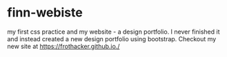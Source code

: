 # finn-webiste
my first css practice and my website - a design portfolio. I never finished it and instead created a new design portfolio using bootstrap.
Checkout my new site at https://frothacker.github.io./



